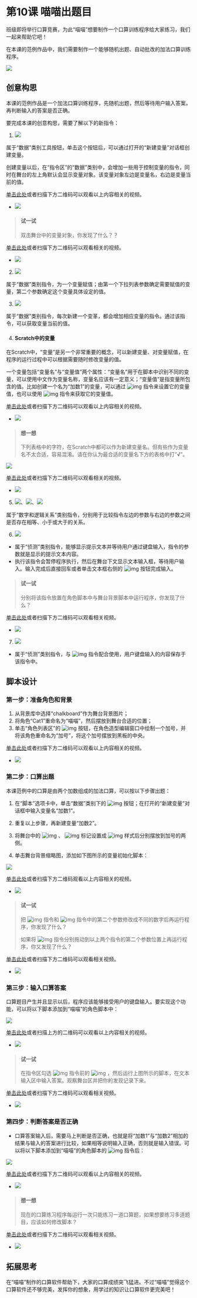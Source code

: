 # 第10课  喵喵出题目



班级即将举行口算竞赛，为此“喵喵”想要制作一个口算训练程序给大家练习，我们一起来帮助它吧！

在本课的范例作品中，我们需要制作一个能够随机出题、自动批改的加法口算训练程序。

![](img/10-0.png)





## 创意构思

本课的范例作品是一个加法口算训练程序，先随机出题，然后等待用户输入答案，再判断输入的答案是否正确。



要完成本课的创意构思，需要了解以下的新指令：

1. ![](img/10-1.png)  

属于“数据”类别工具按钮，单击这个按钮后，可以通过打开的“新建变量”对话框创建变量。

创建变量以后，在“指令区”的“数据”类别中，会增加一些用于控制变量的指令，同时在舞台的左上角默认会显示变量对象。该变量对象左边是变量名，右边是变量当前的值。



[单击此处](http://haohaodada.com/video/a21001.php)或者扫描下方二维码可以观看以上内容相关的视频。

- ![](img/a21001.png) 



> #### 试一试
>
> 双击舞台中的变量对象，你发现了什么？？

[单击此处](http://haohaodada.com/video/a21002.php)或者扫描下方二维码可以观看相关的视频。

- ![](img/a21002.png) 

   


2. ![](img/10-2.png) 

属于“数据”类别指令，为一个变量赋值；由第一个下拉列表参数确定需要赋值的变量，第二个参数确定这个变量具体设定的值。



3. ![](img/10-3.png) 

属于“数据”类别指令，每次新建一个变革，都会增加相应变量的指令。通过该指令，可以获取变量当前的值。



4. #### Scratch中的变量

在Scratch中，“变量”是另一个非常重要的概念，可以新建变量、对变量赋值，在程序的运行过程中可以根据需要随时修改变量的值。

一个变量包括“变量名”与“变量值”两个属性：“变量名”用于在脚本中识别不同的变量，可以使用中文作为变量名称，变量名应该有一定意义；“变量值”是指变量所包含的值。比如创建一个名为“加数1”的变量，可以通过 ![img](file:///C:\Users\蒋先华\AppData\Local\Temp\ksohtml\wpsC111.tmp.jpg) 指令来设置它的变量值，也可以使用 ![img](file:///C:\Users\蒋先华\AppData\Local\Temp\ksohtml\wpsC122.tmp.jpg) 指令来获取它的变量值。



[单击此处](http://haohaodada.com/video/a21003.php)或者扫描下方二维码可以观看以上内容相关的视频。

- ![](img/a21003.png) 



> #### 想一想
>
> 下列表格中的字符，在Scratch中都可以作为新建变量名。但有些作为变量名不太合适，容易混淆。请在你认为最合适的变量名下方的表格中打“**√**”。

![](img\10-3b.png)

[单击此处](http://haohaodada.com/video/a21004.php)或者扫描下方二维码可以观看相关的视频。

- ![](img/a21004.png) 

   

5. ![](img/10-4.png)、![](img/10-5.png)、![](img/10-6.png) 

属于“数字和逻辑关系”类别指令，分别用于比较指令左边的参数与右边的参数之间是否存在相等、小于或大于的关系。



6. ![](img/10-7.png) 

* 属于“侦测”类别指令，能够显示提示文本并等待用户通过键盘输入，指令的参数就是显示的提示文本内容。
* 执行该指令会暂停程序执行，然后在舞台下文显示文本输入框，等待用户输入。输入完成后直接回车或者单击文本框右侧的 ![img](img/10-8.png) 按钮完成输入。



> #### 试一试
>
> 分别将该指令放置在角色脚本中与舞台背景脚本中运行程序，你发现了什么？

 [单击此处](http://haohaodada.com/video/a21005.php)或者扫描下方二维码可以观看相关视频。

- ![](img/a21005.png) 



7. ![](img/10-9.png) 

* 属于“侦测”类别指令，与 ![img](img/10-7.png) 指令配合使用，用户键盘输入的内容保存于该指令中。



## 脚本设计

### 第一步：准备角色和背景

1. 从背景库中选择“chalkboard”作为舞台背景图片；
2. 将角色“Cat1”重命名为“喵喵”，然后摆放到舞台合适的位置；
3. 单击“角色列表区”的 ![img](img/5-6.png) 按钮，在角色造型编辑窗口中绘制一个加号，并将该角色重命名为“加号”，将这个加号摆放到黑板的中央。



[单击此处](http://haohaodada.com/video/a21006.php)或者扫描下方二维码可以观看以上内容相关的视频。

* ![](img/a21006.png) 





### 第二步：口算出题

本课范例中的口算是由两个加数组成的加法口算，可以按以下步骤出题：

1. 在“脚本”选项卡中，单击“数据”类别下的 ![img](img/10-1.png) 按钮；在打开的“新建变量”对话框中输入变量名“加数1”。

2. 重复以上步骤，再新建变量“加数2”。

3. 将舞台中的 ![img](img/10-10.png) 、 ![img](img/10-11.png) 标记设置成 ![img](img/10-12.png) 样式后分别摆放到加号的两侧。

4. 单击舞台背景缩略图，添加如下图所示的变量初始化脚本：

![](img/10-13.png)



[单击此处](http://haohaodada.com/video/a21007.php)或者扫描下方二维码观看以上内容相关的视频。

* ![](img/a21007.png) 



> #### 试一试
>
> 把 ![img](img/10-14.png) 指令和 ![img](img/10-15.png) 指令中的第二个参数修改成不同的数字后再运行程序，你发现了什么？
>
> 如果将 ![img](img/7-5.png) 指令分别拖动到以上两个指令的第二个参数位置上再运行程序，你又发现了什么？

[单击此处](http://haohaodada.com/video/a21008.php)或者扫描下方二维码可以观看相关视频。

- ![](img/a21008.png) 





### 第三步：输入口算答案

口算题目产生并且显示以后，程序应该能够接受用户的键盘输入。要实现这个功能，可以将以下脚本添加到“喵喵”的角色脚本中：

![](img/10-16.png)



[单击此处](http://haohaodada.com/video/a21009.php)或者扫描上方的二维码可以观看以上内容相关的视频。

* ![](img/a21009.png) 



> #### 试一试
>
> 在指令区勾选 ![img](img/10-9.png) 指令前的 ![img](img/10-17.png) ，然后运行上图所示的脚本，在文本输入区中输入答案。观察舞台区并把你的发现记录下来。

 [单击此处](http://haohaodada.com/video/a21010.php)或者扫描下方二维码可以观看相关视频。

- ![](img/a21010.png) 





### 第四步：判断答案是否正确

* 口算答案输入后，需要马上判断是否正确，也就是将“加数1”与“加数2”相加的结果与输入的答案进行比较，如果相等说明输入正确，否则就是输入错误。可以将以下脚本添加到“喵喵”的角色脚本的 ![img](img/10-18.png) 指令后：

![](img/10-19.png)



[单击此处](http://haohaodada.com/video/a21011.php)或者扫描下方二维码可以观看以上内容相关的视频。

* ![](img/a21011.png) 



> #### 想一想
>
> 现在的口算练习程序每运行一次只能练习一道口算题，如果想要练习多道题目，应该如何修改脚本？

 [单击此处](http://haohaodada.com/video/a21012.php)或者扫描下方二维码可以观看相关视频。

* ![](img/a21012.png) 





## 拓展思考

在“喵喵”制作的口算软件帮助下，大家的口算成绩突飞猛进。不过“喵喵”觉得这个口算软件还不够完美，发挥你的想象，用学过的知识让口算软件更完美吧！